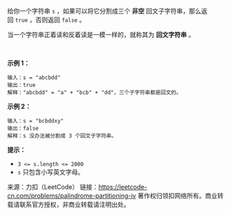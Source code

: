 给你一个字符串 ```s``` ，如果可以将它分割成三个 **非空** 回文子字符串，那么返回 ```true``` ，否则返回 ```false``` 。

当一个字符串正着读和反着读是一模一样的，就称其为 **回文字符串** 。

 

**示例 1：**
```
输入：s = "abcbdd"
输出：true
解释："abcbdd" = "a" + "bcb" + "dd"，三个子字符串都是回文的。
```
**示例 2：**
```
输入：s = "bcbddxy"
输出：false
解释：s 没办法被分割成 3 个回文子字符串。
```

**提示：**

* ```3 <= s.length <= 2000```
* ```s``` 只包含小写英文字母。

来源：力扣（LeetCode）
链接：https://leetcode-cn.com/problems/palindrome-partitioning-iv
著作权归领扣网络所有。商业转载请联系官方授权，非商业转载请注明出处。

